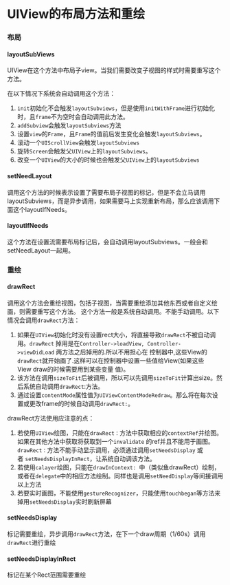 # UIView的布局方法和重绘
### 布局
#### layoutSubViews
UIView在这个方法中布局子view。当我们需要改变子视图的样式时需要重写这个方法。

在以下情况下系统会自动调用这个方法：

1. `init`初始化不会触发`layoutSubviews`，但是使用`initWithFrame`进行初始化时，且`frame`不为空时会自动调用此方法。
2. `addSubview`会触发`layoutSubviews`方法
3. 设置`view`的`Frame`，且`Frame`的值前后发生变化会触发`layoutSubviews`。
4. 滚动一个`UIScrollView`会触发`layoutSubviews`
5. 旋转`Screen`会触发父`UIView`上的`layoutSubviews`。
6. 改变一个`UIView`的大小的时候也会触发父`UIView`上的`layoutSubviews`

#### setNeedLayout
调用这个方法的时候表示设置了需要布局子视图的标记，但是不会立马调用layoutSubviews，而是异步调用，如果需要马上实现重新布局，那么应该调用下面这个layoutIfNeeds。

#### layoutIfNeeds

这个方法在设置流需要布局标记后，会自动调用layoutSubviews。一般会和setNeedLayout一起用。

### 重绘
#### drawRect
调用这个方法会重绘视图，包括子视图，当需要重绘添加其他东西或者自定义绘画，则需要重写这个方法。
这个方法一般是系统自动调用。不能手动调用。以下情况会调用`drawRect`方法：

1. 如果在`UIView`初始化时没有设置rect大小，将直接导致`drawRect`不被自动调用。`drawRect` 掉用是在`Controller->loadView, Controller->viewDidLoad` 两方法之后掉用的.所以不用担心在 控制器中,这些View的`drawRect`就开始画了.这样可以在控制器中设置一些值给View(如果这些View draw的时候需要用到某些变量 值)。
2. 该方法在调用`sizeToFit`后被调用，所以可以先调用`sizeToFit`计算出size。然后系统自动调用`drawRect`:方法。
3. 通过设置`contentMode`属性值为`UIViewContentModeRedraw`。那么将在每次设置或更改frame的时候自动调用`drawRect:`。

drawRect方法使用应注意的点：

1.  若使用`UIView`绘图，只能在`drawRect：`方法中获取相应的`contextRef`并绘图。如果在其他方法中获取将获取到一个`invalidate` 的ref并且不能用于画图。`drawRect：`方法不能手动显示调用，必须通过调用`setNeedsDisplay` 或 者 `setNeedsDisplayInRect`，让系统自动调该方法。
2. 若使用`calayer`绘图，只能在`drawInContext: `中（类似鱼drawRect）绘制，或者在`delegate`中的相应方法绘制。同样也是调用`setNeedDisplay`等间接调用以上方法
3. 若要实时画图，不能使用`gestureRecognizer`，只能使用`touchbegan`等方法来掉用`setNeedsDisplay`实时刷新屏幕

#### setNeedsDisplay

标记需要重绘，异步调用`drawRect`方法，在下一个draw周期（1/60s）调用`drawRect`进行重绘

#### setNeedsDisplayInRect
标记在某个Rect范围需要重绘

